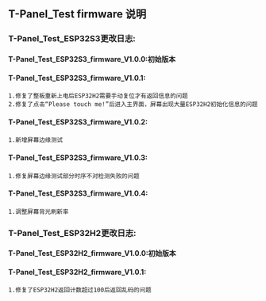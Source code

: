 <!--
 * @Description: None
 * @version: V1.0.0
 * @Author: LILYGO_L
 * @Date: 2023-09-12 18:12:36
 * @LastEditors: LILYGO_L
 * @LastEditTime: 2024-01-12 17:16:27
 * @License: GPL 3.0
-->
## T-Panel_Test firmware 说明

### T-Panel_Test_ESP32S3更改日志:
#### T-Panel_Test_ESP32S3_firmware_V1.0.0:初始版本
#### T-Panel_Test_ESP32S3_firmware_V1.0.1:
    1.修复了整板重新上电后ESP32H2需要手动复位才有返回信息的问题
    2.修复了点击“Please touch me!”后进入主界面，屏幕出现大量ESP32H2初始化信息的问题
#### T-Panel_Test_ESP32S3_firmware_V1.0.2:
    1.新增屏幕边缘测试
#### T-Panel_Test_ESP32S3_firmware_V1.0.3:
    1.修复屏幕边缘测试部分时序不对检测失败的问题
#### T-Panel_Test_ESP32S3_firmware_V1.0.4:
    1.调整屏幕背光刷新率

### T-Panel_Test_ESP32H2更改日志:
#### T-Panel_Test_ESP32H2_firmware_V1.0.0:初始版本
#### T-Panel_Test_ESP32H2_firmware_V1.0.1:
    1.修复了ESP32H2返回计数超过100后返回乱码的问题


